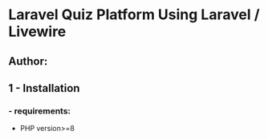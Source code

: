 # Laravel Quiz Platform Using Laravel / Livewire

## Author:


## 1 - Installation

### - requirements:
- PHP version>=8
